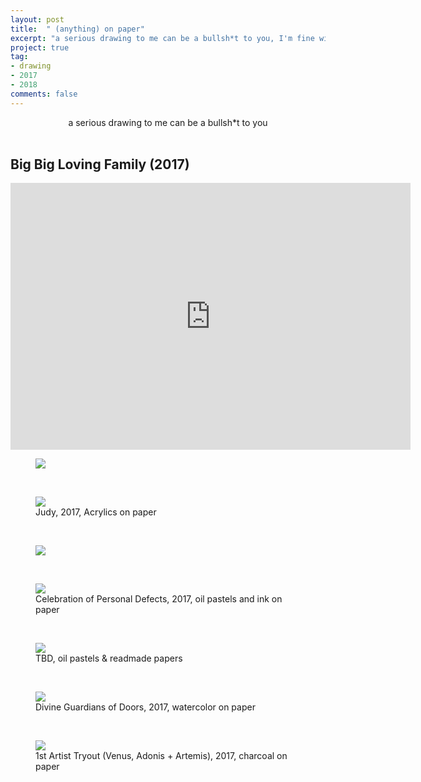 ```yaml
---
layout: post
title:  " (anything) on paper"
excerpt: "a serious drawing to me can be a bullsh*t to you, I'm fine with that"
project: true
tag:
- drawing
- 2017
- 2018
comments: false
---
```

<center> a serious drawing to me can be a bullsh*t to you </center>
<br>


## Big Big Loving Family (2017)

<iframe src="https://player.vimeo.com/video/265790989" width="640" height="427" frameborder="0" webkitallowfullscreen mozallowfullscreen allowfullscreen></iframe>
<br>

<figure>
	<a href="https://drive.google.com/uc?id=1r8JiBVmZYMHEH7SiKQ9P_lQRA_bSl_YL" class="image-popup"><img src="https://drive.google.com/uc?id=1r8JiBVmZYMHEH7SiKQ9P_lQRA_bSl_YL"></a>
</figure>
<br>
<figure>
	<a href="https://drive.google.com/uc?id=1Tnaq2tUOFdddCzrIKsNuwVfkttteb2KI" class="image-popup"><img src="https://drive.google.com/uc?id=1Tnaq2tUOFdddCzrIKsNuwVfkttteb2KI"></a>
	<figcaption> Judy, 2017, Acrylics on paper </figcaption>
</figure>
<br>

<figure>
	<a href="https://drive.google.com/uc?id=19b1tV_HFELguoRo5THx9aObCcJ9vnZu0" class="image-popup"><img src="https://drive.google.com/uc?id=19b1tV_HFELguoRo5THx9aObCcJ9vnZu0"></a>
</figure>

<br>

<figure>
	<a href="https://drive.google.com/uc?id=1Y2K5TEdOf-SEZ49W2JUpyx9T-YFLVhvC" class="image-popup"><img src="https://drive.google.com/uc?id=1Y2K5TEdOf-SEZ49W2JUpyx9T-YFLVhvC"></a>
    <figcaption> Celebration of Personal Defects, 2017, oil pastels and ink on paper </figcaption>
</figure>

<br>

<figure>
	<a href="https://drive.google.com/uc?id=1DEA2JtBq20TAsWFqyCZGqY3yZm5ipfXN" class="image-popup"><img src="https://drive.google.com/uc?id=1DEA2JtBq20TAsWFqyCZGqY3yZm5ipfXN"></a>
	<figcaption> TBD, oil pastels & readmade papers </figcaption>
</figure>

<br>

<figure>
	<a href="https://drive.google.com/uc?id=1suZ_PmR5zG7FHiG5Vt8FVbsTPVLHfZ5M" class="image-popup"><img src="https://drive.google.com/uc?id=1suZ_PmR5zG7FHiG5Vt8FVbsTPVLHfZ5M"></a>
	<figcaption> Divine Guardians of Doors, 2017, watercolor on paper </figcaption>
</figure>

<br>

<figure>
	<a href="https://drive.google.com/uc?id=14KUYwf_ycME7c6OCvMEhse7nLKKbATxy" class="image-popup"><img src="https://drive.google.com/uc?id=14KUYwf_ycME7c6OCvMEhse7nLKKbATxy"></a>
	<figcaption> 1st Artist Tryout (Venus, Adonis + Artemis), 2017, charcoal on paper </figcaption>
</figure>
